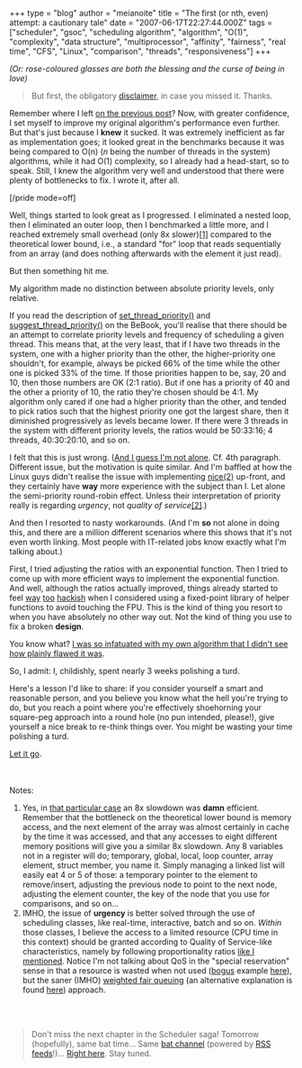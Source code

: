 +++
type = "blog"
author = "meianoite"
title = "The first (or nth, even) attempt: a cautionary tale"
date = "2007-06-17T22:27:44.000Z"
tags = ["scheduler", "gsoc", "scheduling algorithm", "algorithm", "O(1)", "complexity", "data structure", "multiprocessor", "affinity", "fairness", "real time", "CFS", "Linux", "comparison", "threads", "responsiveness"]
+++

<i>(Or: rose-coloured glasses are both the blessing and the curse of being in love)</i>
<blockquote>But first, the obligatory <a href="http://haiku-os.org/blog/meianoite/2007-06-17/introduction_to_the_new_haiku_scheduler_and_other_tidbits#disclaimer">disclaimer</a>, in case you missed it. Thanks.</blockquote>

Remember where I left <a href="http://haiku-os.org/blog/meianoite/2007-06-17/introduction_to_the_new_haiku_scheduler_and_other_tidbits#bench">on the previous post</a>? Now, with greater confidence, I set myself to improve my original algorithm's performance even further. But that's just because I <b>knew</b> it sucked. It was extremely inefficient as far as implementation goes; it looked great in the benchmarks because it was being compared to O(n) (<i>n</i> being the number of threads in the system) algorithms, while it had O(1) complexity, so I already had a head-start, so to speak. Still, I knew the algorithm very well and understood that there were plenty of bottlenecks to fix. I wrote it, after all.

[/pride mode=off]
<!--break-->
Well, things started to look great as I progressed. I eliminated a nested loop, then I eliminated an outer loop, then I benchmarked a little more, and I reached extremely small overhead (only 8x slower)<a href="#note1" name="mem_bound">[1]</a> compared to the theoretical lower bound, i.e., a standard "for" loop that reads sequentially from an array (and does nothing afterwards with the element it just read). 

But then something hit me.

<a name="flaw"></a>My algorithm made no distinction between absolute priority levels, only relative.

If you read the description of <a href="http://www.beunited.org/bebook/The%20Kernel%20Kit/Threads.html#set_thread_priority()">set_thread_priority()</a> and <a href="http://www.beunited.org/bebook/The%20Kernel%20Kit/Threads.html#suggest_thread_priority()">suggest_thread_priority()</a> on the BeBook, you'll realise that there should be an attempt to correlate priority levels and frequency of scheduling a given thread. This means that, at the very least, that if I have two threads in the system, one with a higher priority than the other, the higher-priority one shouldn't, for example, always be picked 66% of the time while the other one is picked 33% of the time. If those priorities happen to be, say, 20 and 10, then those numbers are OK (2:1 ratio). But if one has a priority of 40 and the other a priority of 10, the ratio they're chosen should be 4:1. My algorithm only cared if one had a higher priority than the other, and tended to pick ratios such that the highest priority one got the largest share, then it diminished progressively as levels became lower. If there were 3 threads in the system with different priority levels, the ratios would be 50:33:16; 4 threads, 40:30:20:10, and so on.

<a name="wrong"></a>I felt that this is just wrong. (<a href="http://jeffr-tech.livejournal.com/3729.html">And I guess I'm not alone</a>. Cf. 4th paragraph. Different issue, but the motivation is quite similar. And I'm baffled at how the Linux guys didn't realise the issue with implementing <a href="http://www.opengroup.org/onlinepubs/000095399/functions/nice.html">nice(2)</a> up-front, and they certainly have <b>way</b> more experience with the subject than I. Let alone the semi-priority round-robin effect. Unless their interpretation of priority really is regarding <i>urgency</i>, not <i>quality of service</i><a href="#note2" name="QoS">[2]</a>.)

And then I resorted to nasty workarounds. (And I'm <b>so</b> not alone in doing this, and there are a million different scenarios where this shows that it's not even worth linking. Most people with IT-related jobs know exactly what I'm talking about.)

First, I tried adjusting the ratios with an exponential function. Then I tried to come up with more efficient ways to implement the exponential function. And well, although the ratios actually improved, things already started to feel <a href="http://www.local6.com/news/1978066/detail.html">way</a> <a href="http://www.ducttapeguys.com">too</a> <a href="http://en.wikipedia.org/wiki/MacGyver#MacGyverisms">hackish</a> when I considered using a fixed-point library of helper functions to avoid touching the FPU. This is the kind of thing you resort to when you have absolutely no other way out. Not the kind of thing you use to fix a broken <b>design</b>.

You know what? <a href="http://www.cla.purdue.edu/English/theory/psychoanalysis/definitions/analphase.html">I was so infatuated with my own algorithm that I didn't see how plainly flawed it was</a>.

So, I admit: I, childishly, spent nearly 3 weeks polishing a turd.

<a name="polishing"></a>Here's a lesson I'd like to share: if you consider yourself a smart and reasonable person, and you believe you know what the hell you're trying to do, but you reach a point where you're effectively shoehorning your square-peg approach into a round hole (no pun intended, please!), give yourself a nice break to re-think things over. You might be wasting your time polishing a turd.

<a href="http://home.howstuffworks.com/toilet.htm">Let it go</a>.

<br><br>
Notes:
<ol>
<li><a name="note1"></a>Yes, in <a href="#mem_bound">that particular case</a> an 8x slowdown was <b>damn</b> efficient. Remember that the bottleneck on the theoretical lower bound is memory access, and the next element of the array was almost certainly in cache by the time it was accessed, and that any accesses to eight different memory positions will give you a similar 8x slowdown. Any 8 variables not in a register will do; temporary, global, local, loop counter, array element, struct member, you name it. Simply managing a linked list will easily eat 4 or 5 of those: a temporary pointer to the element to remove/insert, adjusting the previous node to point to the next node, adjusting the element counter, the key of the node that you use for comparisons, and so on...</li>
<li><a name="note2"></a>IMHO, the issue of <b>urgency</b> is better solved through the use of scheduling classes, like real-time, interactive, batch and so on. <i>Within</i> those classes, I believe the access to a limited resource (CPU time in this context) should be granted according to Quality of Service-like characteristics, namely by following proportionality ratios <a href="#QoS">like I mentioned</a>. Notice I'm not talking about QoS in the "special reservation" sense in that a resource is wasted when not used (<a href="http://blogs.msdn.com/oldnewthing/archive/2006/11/23/1128591.aspx">bogus</a> example <a href="http://www.lockergnome.com/nexus/news/2006/06/01/how-to-take-back-20-of-your-bandwidth-from-windows-xp/">here</a>), but the saner (IMHO) <a href="http://en.wikipedia.org/wiki/Quality_of_service#QoS_mechanisms">weighted fair queuing</a> (an alternative explanation is found <a href="http://www.cs.berkeley.edu/~kfall/EE122/wfq-notes/sld002.htm">here</a>) approach.</li>
</ol>

<br><br>
<blockquote>Don't miss the next chapter in the Scheduler saga! Tomorrow (hopefully), same bat time... Same <a href="http://haiku-os.org/blog/meianoite">bat channel</a> (powered by <a href="http://haiku-os.org/blog/1164/feed">RSS feeds</a>!)... <a href="http://haiku-os.org/blog/meianoite">Right here</a>. Stay tuned.</blockquote>